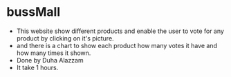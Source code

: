 # bussMall
* This website show different products and enable the user to vote for any product by clicking on it's picture.
* and there is a chart to show each product how many votes it have and how many times it shown.
* Done by Duha Alazzam
* It take 1 hours.